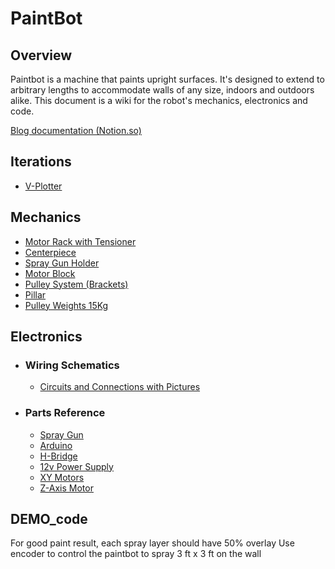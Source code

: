 # PaintBot

## Overview
Paintbot is a machine that paints upright surfaces. It's designed to extend to arbitrary lengths to accommodate walls of any size, indoors and outdoors alike. This document is a wiki for the robot's mechanics, electronics and code.

[Blog documentation (Notion.so)](https://www.notion.so/Paint-Bot-9628c4905eeb4714969bc28a3e177a94)

## Iterations
  * [V-Plotter](https://www.notion.so/V-Plotter-01337382a493443b90daecadd6192250)
  
## Mechanics
  * [Motor Rack with Tensioner](https://www.notion.so/Motor-Rack-with-Tensioner-b14fb029b89f4ad78e4b3ff05a2afd27)
  * [Centerpiece](https://www.notion.so/Centerpiece-44509691334045c08109078ea8d19859)
  * [Spray Gun Holder](https://www.notion.so/Spray-Gun-Holder-26add799291e4e4d96202cdc39691f75)
  * [Motor Block](https://www.notion.so/Motor-Block-50bed532c9f64e57a7ba21309bb37436)
  * [Pulley System (Brackets)](https://www.notion.so/Pulley-System-Brackets-cc405b2ae60f4633b1de3cbf7248087d)
  * [Pillar](https://www.notion.so/Pillar-4e666ed7609345d0996ddad1bb53aaea)
  * [Pulley Weights 15Kg](https://www.notion.so/Pulley-weights-15kg-574a9ae08b9f49caa3a1026a463bdc84)

## Electronics
  - ### Wiring Schematics
    * [Circuits and Connections with Pictures](https://www.notion.so/Circuits-and-connections-w-pictures-2a71cfa7b1b044448618ef056947c205)
  
  - ###  Parts Reference
    * [Spray Gun](https://www.notion.so/Spray-Gun-6b17225c23db4822bbd5602d9855e16e)
    * [Arduino](https://www.notion.so/Arduino-c4e63c5d13354a2fa9c1ae95b2fb97ae)
    * [H-Bridge](https://www.notion.so/H-Bridge-e686ada4b95b46a5bb86ebb748a14b7c)
    * [12v Power Supply](https://www.notion.so/12v-Power-Supply-e6aa7f05474f439abdb1c3abef8c82b4)
    * [XY Motors](https://www.notion.so/XY-Motors-3e2836c7e901487c9ea30210a6b0ca22)
    * [Z-Axis Motor](https://www.notion.so/Z-Axis-Motor-6baaa2ee45644490919e24fb8d234756)

## DEMO_code

For good paint result, each spray layer should have 50% overlay
Use encoder to control the paintbot to spray 3 ft x 3 ft on the wall
